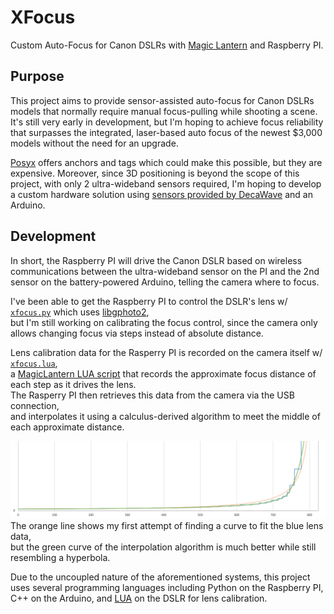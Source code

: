# XFocus
Custom Auto-Focus for Canon DSLRs with [Magic Lantern](https://magiclantern.fm/) and Raspberry PI.

## Purpose
This project aims to provide sensor-assisted auto-focus for Canon DSLRs models that normally require manual focus-pulling while shooting a scene.
It's still very early in development, but I'm hoping to achieve focus reliability that surpasses the integrated, laser-based auto focus of the newest $3,000 models without the need for an upgrade.

[Posyx](https://www.pozyx.io/) offers anchors and tags which could make this possible,
but they are expensive. Moreover, since 3D positioning is beyond the scope of this project, with only 2 ultra-wideband sensors required,
I'm hoping to develop a custom hardware solution using [sensors provided by DecaWave](https://www.decawave.com/product/dwm1000-module/) and an Arduino.

## Development
In short, the Raspberry PI will drive the Canon DSLR based on wireless communications between the ultra-wideband sensor on the PI and the 2nd sensor on the battery-powered Arduino, telling the camera where to focus.

I've been able to get the Raspberry PI to control the DSLR's lens w/ [`xfocus.py`](xfocus.py) which uses [libgphoto2](https://github.com/gphoto/libgphoto2),<br/>
but I'm still working on calibrating the focus control, since the camera only allows changing focus via steps instead of absolute distance.

Lens calibration data for the Rasperry PI is recorded on the camera itself w/ [`xfocus.lua`](xfocus.lua),<br/>
a [MagicLantern LUA script](https://builds.magiclantern.fm/lua_api/) that records the approximate focus distance of each step as it drives the lens.<br/>
The Rasperry PI then retrieves this data from the camera via the USB connection,<br/>
and interpolates it using a calculus-derived algorithm to meet the middle of each approximate distance.

![Screenshot of Lens Data](lens-data.png)
The orange line shows my first attempt of finding a curve to fit the blue lens data,<br/>
but the green curve of the interpolation algorithm is much better while still resembling a hyperbola.

Due to the uncoupled nature of the aforementioned systems,
this project uses several programming languages including Python on the Raspberry PI, C++ on the Arduino, and [LUA](https://www.lua.org/about.html) on the DSLR for lens calibration.
